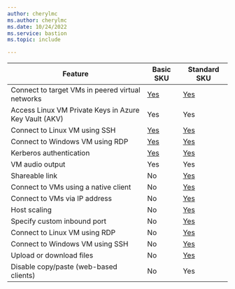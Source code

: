 ```yaml
---
author: cherylmc
ms.author: cherylmc
ms.date: 10/24/2022
ms.service: bastion
ms.topic: include

---
```


| Feature | Basic SKU | Standard SKU |
|---|---|---|
| Connect to target VMs in peered virtual networks | [Yes](../articles/bastion/vnet-peering.md) |  [Yes](../articles/bastion/vnet-peering.md)|
| Access Linux VM Private Keys in Azure Key Vault (AKV) | Yes | Yes |
| Connect to Linux VM using SSH | [Yes](../articles/bastion/bastion-connect-vm-ssh-linux.md) | [Yes](../articles/bastion/bastion-connect-vm-ssh-linux.md)|
| Connect to Windows VM using RDP | [Yes](../articles/bastion/bastion-connect-vm-rdp-windows.md) | [Yes](../articles/bastion/bastion-connect-vm-rdp-windows.md)|
| Kerberos authentication | [Yes](../articles/bastion/kerberos-authentication-portal.md) |[Yes](../articles/bastion/kerberos-authentication-portal.md)|
| VM audio output | Yes | Yes |
| Shareable link | No | [Yes](../articles/bastion/shareable-link.md) |
| Connect to VMs using a native client | No | [Yes](../articles/bastion/native-client.md)|
| Connect to VMs via IP address | No | [Yes](../articles/bastion/connect-ip-address.md)
| Host scaling |  No  | [Yes](../articles/bastion/configuration-settings.md#instance) |
| Specify custom inbound port | No | [Yes](../articles/bastion/configuration-settings.md#ports)|
| Connect to Linux VM using RDP |  No | [Yes](../articles/bastion/bastion-connect-vm-rdp-linux.md)|
| Connect to Windows VM using SSH |  No  | [Yes](../articles/bastion/bastion-connect-vm-ssh-windows.md)|
| Upload or download files |  No  | [Yes](../articles/bastion/vm-upload-download-native.md)|
| Disable copy/paste (web-based clients) |  No  | Yes |

